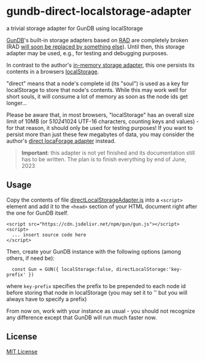 # gundb-direct-localstorage-adapter #

a trivial storage adapter for GunDB using localStorage

[GunDB](https://github.com/amark/gun)'s built-in storage adapters based on [RAD](https://github.com/amark/gun/wiki/RAD) are completely broken (RAD [will soon be replaced by something else](https://github.com/amark/gun/issues/1329#issuecomment-1556079655)). Until then, this storage adapter may be used, e.g., for testing and debugging purposes.

In contrast to the author's [in-memory storage adapter](https://github.com/rozek/gundb-in-memory-storage-adapter), this one persists its contents in a browsers [localStorage](https://developer.mozilla.org/en-US/docs/Web/API/Window/localStorage).

"direct" means that a node's complete id (its "soul") is used as a key for localStorage to store that node's contents. While this may work well for short souls, it will consume a lot of memory as soon as the node ids get longer...

Please be aware that, in most browsers, "localStorage" has an overall size limit of 10MB (or 5*1024*1024 UTF-16 characters, counting keys and values) - for that reason, it should only be used for testing purposes! If you want to persist more than just these few megabytes of data, you may consider the author's [direct locaForage adapter](https://github.com/rozek/gundb-direct-localforage-adapter) instead.

> **Important**: this adapter is not yet finished and its documentation still has to be written. The plan is to finish everything by end of June, 2023

## Usage ##

Copy the contents of file [directLocalStorageAdapter.js](./src/directLocalStorageAdapter.js) into a `<script>` element and add it to the `<head>` section of your HTML document right after the one for GunDB itself.

```
<script src="https://cdn.jsdelivr.net/npm/gun/gun.js"></script>
<script>
  ... insert source code here
</script>
```

Then, create your GunDB instance with the following options (among others, if need be):

```
  const Gun = GUN({ localStorage:false, directLocalStorage:'key-prefix' })
```

where `key-prefix` specifies the prefix to be prepended to each node id before storing that node in localStorage (you may set it to '' but you will always have to specify a prefix)

From now on, work with your instance as usual - you should not recognize any difference except that GunDB will run much faster now.

## License ##

[MIT License](LICENSE.md)
